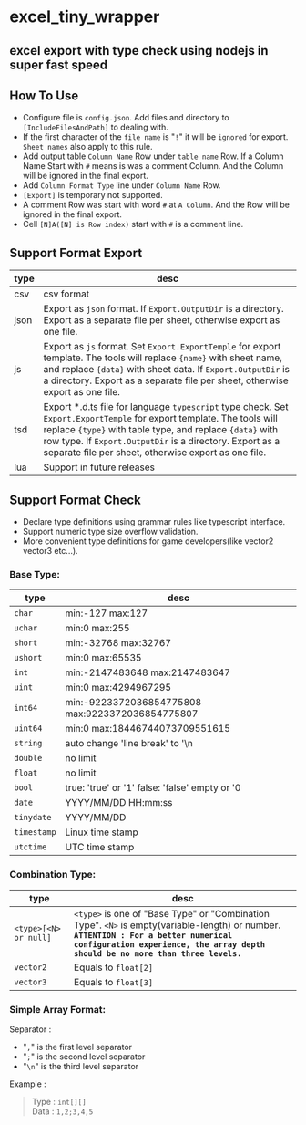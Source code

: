excel_tiny_wrapper
==================

excel export with type check using nodejs in super fast speed
---

How To Use
---

* Configure file is `config.json`. Add files and directory to `[IncludeFilesAndPath]` to dealing with.
* If the first character of the `file name` is "`!`" it will be `ignored` for export. `Sheet names` also apply to this rule.
* Add output table `Column Name` Row under `table name` Row. If a Column Name Start with `#` means is was a comment Column. And the Column will be ignored in the final export.
* Add `Column Format Type` line under `Column Name` Row.
* `[Export]`  is temporary not supported.
* A comment Row was start with word `#` at `A Column`. And the Row will be ignored in the final export.
* Cell `[N]A([N] is Row index)` start with `#` is a comment line.

Support Format Export
---

type|desc
---|---
csv|csv format
json|Export as `json` format. If `Export.OutputDir` is a directory. Export as a separate file per sheet, otherwise export as one file.
js|Export as `js` format. Set `Export.ExportTemple` for export template. The tools will replace `{name}` with sheet name, and replace `{data}` with sheet data. If `Export.OutputDir` is a directory. Export as a separate file per sheet, otherwise export as one file.
tsd|Export *.d.ts file for language `typescript` type check. Set `Export.ExportTemple` for export template. The tools will replace `{type}` with table type, and replace `{data}` with row type. If `Export.OutputDir` is a directory. Export as a separate file per sheet, otherwise export as one file.
lua|Support in future releases

Support Format Check
---

* Declare type definitions using grammar rules like typescript interface.
* Support numeric type size overflow validation.
* More convenient type definitions for game developers(like vector2 vector3 etc...).

### Base Type:

type|desc
---|---
`char`|min:-127                  max:127
`uchar`|min:0                     max:255
`short`|min:-32768                max:32767
`ushort`|min:0                     max:65535
`int`|min:-2147483648           max:2147483647
`uint`|min:0                     max:4294967295
`int64`|min:-9223372036854775808  max:9223372036854775807
`uint64`|min:0                     max:18446744073709551615
`string`|auto change 'line break' to '\n
`double`|no limit
`float`|no limit
`bool`|true: 'true' or '1'       false: 'false' empty or '0
`date`|YYYY/MM/DD HH:mm:ss
`tinydate`|YYYY/MM/DD
`timestamp`|Linux time stamp
`utctime`|UTC time stamp

### Combination Type:

type|desc
---|---
`<type>[<N> or null]`  | `<type>` is one of "Base Type" or "Combination Type". `<N>` is empty(variable-length) or number.<br/><b>`ATTENTION : For a better numerical configuration experience, the array depth should be no more than three levels.`</b>
`vector2`           | Equals to `float[2]`
`vector3`           | Equals to `float[3]`


### Simple Array Format:

Separator :
* "`,`" is the first level separator
* "`;`" is the second level separator
* "`\n`" is the third level separator

Example : 
> Type : `int[][]`  
> Data : `1,2;3,4,5`  

